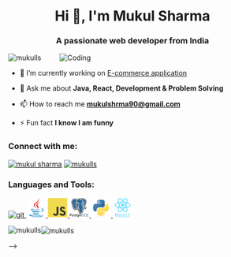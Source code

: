 <h1 align="center">Hi 👋, I'm Mukul Sharma</h1>
<h3 align="center">A passionate web developer from India</h3>
<img align="right" alt="Coding" width="400" src="https://media.tenor.com/NOYF3f82b_gAAAAM/programmer.gif">
<p align="left"> <img src="https://komarev.com/ghpvc/?username=mukulls&label=Profile%20views&color=0e75b6&style=flat" alt="mukulls" /> </p>

- 🔭 I’m currently working on [E-commerce application](https://github.com/mukulls/E-commerce-application.git)

- 💬 Ask me about **Java, React, Development & Problem Solving**

- 📫 How to reach me **mukulshrma90@gmail.com**

- ⚡ Fun fact **I know I am funny**

<h3 align="left">Connect with me:</h3>
<p align="left">
<a href="https://linkedin.com/in/mukul sharma" target="blank"><img align="center" src="https://raw.githubusercontent.com/rahuldkjain/github-profile-readme-generator/master/src/images/icons/Social/linked-in-alt.svg" alt="mukul sharma" height="30" width="40" /></a>
<a href="https://auth.geeksforgeeks.org/user/mukulls" target="blank"><img align="center" src="https://raw.githubusercontent.com/rahuldkjain/github-profile-readme-generator/master/src/images/icons/Social/geeks-for-geeks.svg" alt="mukulls" height="30" width="40" /></a>
</p>

<h3 align="left">Languages and Tools:</h3>
<p align="left"> <a href="https://git-scm.com/" target="_blank" rel="noreferrer"> <img src="https://www.vectorlogo.zone/logos/git-scm/git-scm-icon.svg" alt="git" width="40" height="40"/> </a> <a href="https://www.java.com" target="_blank" rel="noreferrer"> <img src="https://raw.githubusercontent.com/devicons/devicon/master/icons/java/java-original.svg" alt="java" width="40" height="40"/> </a> <a href="https://developer.mozilla.org/en-US/docs/Web/JavaScript" target="_blank" rel="noreferrer"> <img src="https://raw.githubusercontent.com/devicons/devicon/master/icons/javascript/javascript-original.svg" alt="javascript" width="40" height="40"/> </a> <a href="https://www.postgresql.org" target="_blank" rel="noreferrer"> <img src="https://raw.githubusercontent.com/devicons/devicon/master/icons/postgresql/postgresql-original-wordmark.svg" alt="postgresql" width="40" height="40"/> </a> <a href="https://www.python.org" target="_blank" rel="noreferrer"> <img src="https://raw.githubusercontent.com/devicons/devicon/master/icons/python/python-original.svg" alt="python" width="40" height="40"/> </a> <a href="https://reactjs.org/" target="_blank" rel="noreferrer"> <img src="https://raw.githubusercontent.com/devicons/devicon/master/icons/react/react-original-wordmark.svg" alt="react" width="40" height="40"/> </a> </p>

<p><img align="left" src="https://github-readme-stats.vercel.app/api/top-langs?username=mukulls&show_icons=true&locale=en&layout=compact" alt="mukulls" /></p>



<p><img align="center" src="https://github-readme-streak-stats.herokuapp.com/?user=mukulls&" alt="mukulls" /></p>

-->
